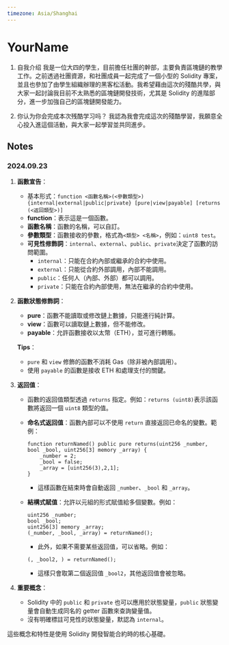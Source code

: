 ```yaml
---
timezone: Asia/Shanghai
---
```

# YourName

1. 自我介绍
我是一位大四的學生，目前擔任社團的幹部，主要負責區塊鏈的教學工作。之前透過社團資源，和社團成員一起完成了一個小型的 Solidity 專案，並且也參加了由學生組織辦理的黑客松活動。我希望藉由這次的殘酷共學，與大家一起討論我目前不太熟悉的區塊鏈開發技術，尤其是 Solidity 的進階部分，進一步加強自己的區塊鏈開發能力。

2. 你认为你会完成本次残酷学习吗？
我認為我會完成這次的殘酷學習，我願意全心投入進這個活動，與大家一起學習並共同進步。
## Notes

<!-- Content_START -->
### 2024.09.23

1. **函數宣告**：
   - 基本形式：`function <函數名稱>(<參數類型>) {internal|external|public|private} [pure|view|payable] [returns (<返回類型>)]`
   - **function**：表示這是一個函數。
   - **函數名稱**：函數的名稱，可以自訂。
   - **參數類型**：函數接收的參數，格式為`<類型> <名稱>`，例如：`uint8 test`。
   - **可見性修飾詞**：`internal`、`external`、`public`、`private`決定了函數的訪問範圍。
     - `internal`：只能在合約內部或繼承的合約中使用。
     - `external`：只能從合約外部調用，內部不能調用。
     - `public`：任何人（內部、外部）都可以調用。
     - `private`：只能在合約內部使用，無法在繼承的合約中使用。

2. **函數狀態修飾詞**：
   - **pure**：函數不能讀取或修改鏈上數據，只能進行純計算。
   - **view**：函數可以讀取鏈上數據，但不能修改。
   - **payable**：允許函數接收以太幣（ETH），並可進行轉賬。

   **Tips**：
   - `pure` 和 `view` 修飾的函數不消耗 Gas（除非被內部調用）。
   - 使用 `payable` 的函數是接收 ETH 和處理支付的關鍵。

3. **返回值**：
   - 函數的返回值類型透過 `returns` 指定。例如：`returns (uint8)`表示該函數將返回一個 `uint8` 類型的值。
   - **命名式返回值**：函數內部可以不使用 `return` 直接返回已命名的變數。範例：
     ```solidity
     function returnNamed() public pure returns(uint256 _number, bool _bool, uint256[3] memory _array) {
         _number = 2;
         _bool = false;
         _array = [uint256(3),2,1];
     }
     ```
     - 這樣函數在結束時會自動返回 `_number`、`_bool` 和 `_array`。

   - **結構式賦值**：允許以元組的形式賦值給多個變數。例如：
     ```solidity
     uint256 _number;
     bool _bool;
     uint256[3] memory _array;
     (_number, _bool, _array) = returnNamed();
     ```
     - 此外，如果不需要某些返回值，可以省略。例如：
     ```solidity
     (, _bool2, ) = returnNamed();
     ```
     - 這樣只會取第二個返回值 `_bool2`，其他返回值會被忽略。

4. **重要概念**：
   - Solidity 中的 `public` 和 `private` 也可以應用於狀態變量，`public` 狀態變量會自動生成同名的 getter 函數來查詢變量值。
   - 沒有明確標註可見性的狀態變量，默認為 `internal`。

這些概念和特性是使用 Solidity 開發智能合約時的核心基礎。
<!-- Content_END -->
